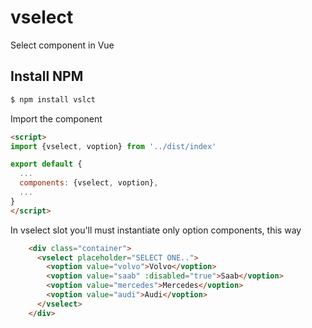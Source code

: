 # vselect
Select component in Vue


## Install NPM

```bash
$ npm install vslct
```

Import the component

```html
<script>
import {vselect, voption} from '../dist/index'

export default {
  ...
  components: {vselect, voption},
  ...
}
</script>


```

In vselect slot you'll must instantiate only option components, this way

```html
    <div class="container">
      <vselect placeholder="SELECT ONE..">
        <voption value="volvo">Volvo</voption>
        <voption value="saab" :disabled="true">Saab</voption>
        <voption value="mercedes">Mercedes</voption>
        <voption value="audi">Audi</voption>
      </vselect>
    </div>
```
